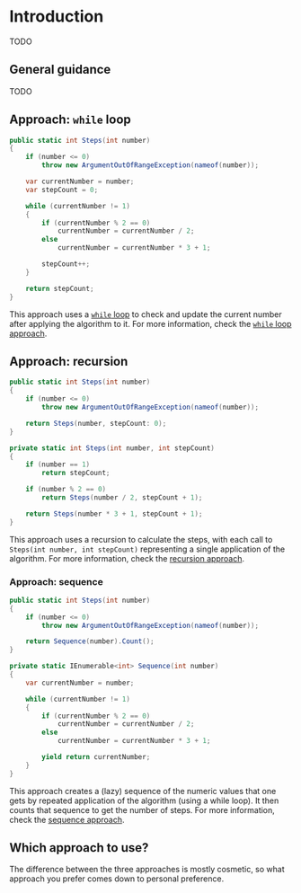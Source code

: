 # Introduction

TODO

## General guidance

TODO

## Approach: `while` loop

```csharp
public static int Steps(int number)
{
    if (number <= 0)
        throw new ArgumentOutOfRangeException(nameof(number));

    var currentNumber = number;
    var stepCount = 0;

    while (currentNumber != 1)
    {
        if (currentNumber % 2 == 0)
            currentNumber = currentNumber / 2;
        else
            currentNumber = currentNumber * 3 + 1;

        stepCount++;
    }

    return stepCount;
}
```

This approach uses a [`while` loop][while] to check and update the current number after applying the algorithm to it.
For more information, check the [`while` loop approach][approach-while-loop].

## Approach: recursion

```csharp
public static int Steps(int number)
{
    if (number <= 0)
        throw new ArgumentOutOfRangeException(nameof(number));

    return Steps(number, stepCount: 0);
}

private static int Steps(int number, int stepCount)
{
    if (number == 1)
        return stepCount;

    if (number % 2 == 0)
        return Steps(number / 2, stepCount + 1);

    return Steps(number * 3 + 1, stepCount + 1);
}
```

This approach uses a recursion to calculate the steps, with each call to `Steps(int number, int stepCount)` representing a single application of the algorithm.
For more information, check the [recursion approach][approach-recursion].

### Approach: sequence

```csharp
public static int Steps(int number)
{
    if (number <= 0)
        throw new ArgumentOutOfRangeException(nameof(number));

    return Sequence(number).Count();
}

private static IEnumerable<int> Sequence(int number)
{
    var currentNumber = number;

    while (currentNumber != 1)
    {
        if (currentNumber % 2 == 0)
            currentNumber = currentNumber / 2;
        else
            currentNumber = currentNumber * 3 + 1;

        yield return currentNumber;
    }
}
```

This approach creates a (lazy) sequence of the numeric values that one gets by repeated application of the algorithm (using a while loop).
It then counts that sequence to get the number of steps.
For more information, check the [sequence approach][approach-sequence].

## Which approach to use?

The difference between the three approaches is mostly cosmetic, so what approach you prefer comes down to personal preference.

[approach-recursion]: https://exercism.org/tracks/csharp/exercises/collatz-conjecture/approaches/recursion
[approach-while-loop]: https://exercism.org/tracks/csharp/exercises/collatz-conjecture/approaches/while-loop
[approach-sequence]: https://exercism.org/tracks/csharp/exercises/collatz-conjecture/approaches/sequence
[nameof]: https://learn.microsoft.com/en-us/dotnet/csharp/language-reference/operators/nameof
[while]: https://learn.microsoft.com/en-us/dotnet/csharp/language-reference/statements/iteration-statements#the-while-statement
